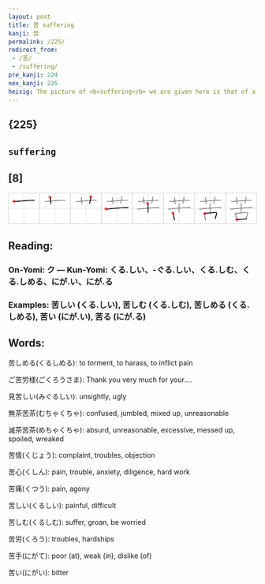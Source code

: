 ```yaml
---
layout: post
title: 苦 suffering
kanji: 苦
permalink: /225/
redirect_from:
 - /苦/
 - /suffering/
pre_kanji: 224
nex_kanji: 226
heisig: The picture of <b>suffering</b> we are given here is that of a <i>flower</i> that has grown <i>old</i>. When a <i>flower</i> ages, it pales and dries up, and probably even <b>suffers</b>. If you think that plants are incapable of such feelings, then ask yourself why so many people believe that talking to their flowers helps them bloom better.
---
```


## {225}

## `suffering`

## [8]

<div class="stroke"><img src="../images/E88BA6.png" /></div>

## Reading:

### On-Yomi: ク &mdash; Kun-Yomi: くる.しい、-ぐる.しい、くる.しむ、くる.しめる、にが.い、にが.る

### Examples: 苦しい (くる.しい), 苦しむ (くる.しむ), 苦しめる (くる.しめる), 苦い (にが.い), 苦る (にが.る)

## Words:

苦しめる(くるしめる): to torment, to harass, to inflict pain

ご苦労様(ごくろうさま): Thank you very much for your....

見苦しい(みぐるしい): unsightly, ugly

無茶苦茶(むちゃくちゃ): confused, jumbled, mixed up, unreasonable

滅茶苦茶(めちゃくちゃ): absurd, unreasonable, excessive, messed up, spoiled, wreaked

苦情(くじょう): complaint, troubles, objection

苦心(くしん): pain, trouble, anxiety, diligence, hard work

苦痛(くつう): pain, agony

苦しい(くるしい): painful, difficult

苦しむ(くるしむ): suffer, groan, be worried

苦労(くろう): troubles, hardships

苦手(にがて): poor (at), weak (in), dislike (of)

苦い(にがい): bitter
